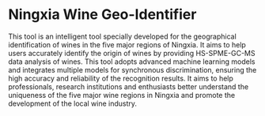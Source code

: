 # Ningxia Wine Geo-Identifier
This tool is an intelligent tool specially developed for the geographical identification of wines in the five major regions of Ningxia. It aims to help users accurately identify the origin of wines by providing HS-SPME-GC-MS data analysis of wines.
This tool adopts advanced machine learning models and integrates multiple models for synchronous discrimination, ensuring the high accuracy and reliability of the recognition results.
It aims to help professionals, research institutions and enthusiasts better understand the uniqueness of the five major wine regions in Ningxia and promote the development of the local wine industry.
